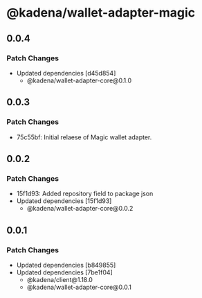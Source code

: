 # @kadena/wallet-adapter-magic

## 0.0.4

### Patch Changes

- Updated dependencies \[d45d854]
  - @kadena/wallet-adapter-core\@0.1.0

## 0.0.3

### Patch Changes

- 75c55bf: Initial relaese of Magic wallet adapter.

## 0.0.2

### Patch Changes

- 15f1d93: Added repository field to package json
- Updated dependencies \[15f1d93]
  - @kadena/wallet-adapter-core\@0.0.2

## 0.0.1

### Patch Changes

- Updated dependencies \[b849855]
- Updated dependencies \[7be1f04]
  - @kadena/client\@1.18.0
  - @kadena/wallet-adapter-core\@0.0.1
